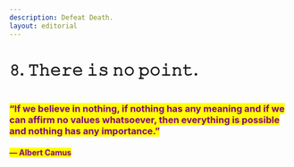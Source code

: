 ```yaml
---
description: Defeat Death.
layout: editorial
---
```


# 𝟾. 𝚃𝚑𝚎𝚛𝚎 𝚒𝚜 𝚗𝚘 𝚙𝚘𝚒𝚗𝚝.

<figure><img src="../../../../../../.gitbook/assets/pexels-btgl-♡-11647092.jpg" alt=""><figcaption></figcaption></figure>

### <mark style="color:purple;">“If we believe in nothing, if nothing has any meaning and if we can affirm no values whatsoever, then everything is possible and nothing has any importance.”</mark>

#### <mark style="color:purple;">― Albert Camus</mark>
